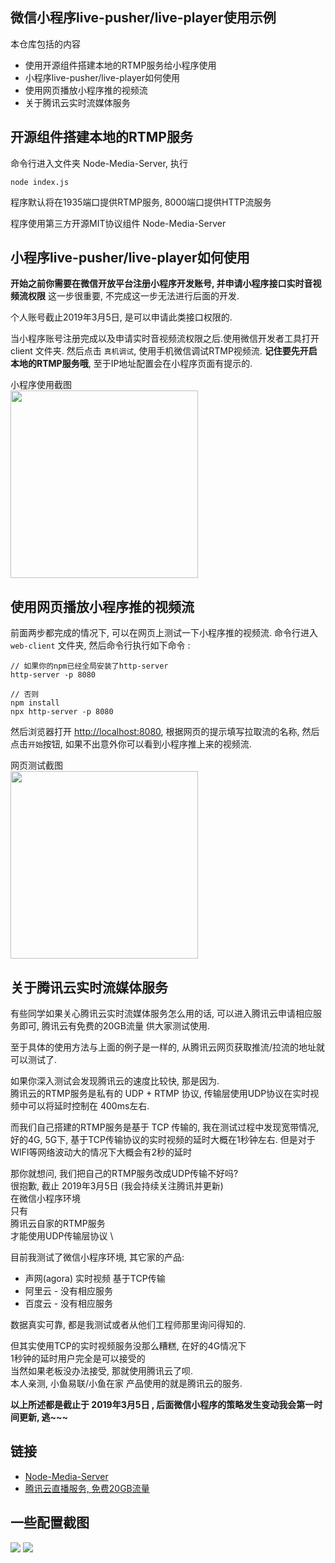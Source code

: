 ## 微信小程序live-pusher/live-player使用示例

本仓库包括的内容
* 使用开源组件搭建本地的RTMP服务给小程序使用
* 小程序live-pusher/live-player如何使用
* 使用网页播放小程序推的视频流
* 关于腾讯云实时流媒体服务


## 开源组件搭建本地的RTMP服务
命令行进入文件夹 Node-Media-Server, 执行
```text
node index.js
```

程序默认将在1935端口提供RTMP服务, 8000端口提供HTTP流服务

程序使用第三方开源MIT协议组件 Node-Media-Server 


## 小程序live-pusher/live-player如何使用
<b>开始之前你需要在微信开放平台注册小程序开发账号, 并申请小程序接口实时音视频流权限</b>
这一步很重要, 不完成这一步无法进行后面的开发. 

个人账号截止2019年3月5日, 是可以申请此类接口权限的.

当小程序账号注册完成以及申请实时音视频流权限之后.使用微信开发者工具打开 client 文件夹.
然后点击 `真机调试`, 使用手机微信调试RTMP视频流.
<b>记住要先开启本地的RTMP服务哦</b>, 至于IP地址配置会在小程序页面有提示的.

小程序使用截图\
<image src="assets/小程序截图.jpg" width='300' />

## 使用网页播放小程序推的视频流
前面两步都完成的情况下, 可以在网页上测试一下小程序推的视频流.
命令行进入 `web-client` 文件夹, 然后命令行执行如下命令 :
```text
// 如果你的npm已经全局安装了http-server
http-server -p 8080

// 否则
npm install
npx http-server -p 8080
```
然后浏览器打开 [http://localhost:8080](http://localhost:8080),
根据网页的提示填写拉取流的名称, 然后点击`开始`按钮, 如果不出意外你可以看到小程序推上来的视频流.

网页测试截图 \
<image src="assets/网页测试截图.jpg" width='300' />

## 关于腾讯云实时流媒体服务
有些同学如果关心腾讯云实时流媒体服务怎么用的话, 可以进入腾讯云申请相应服务即可, 腾讯云有免费的20GB流量
供大家测试使用. 

至于具体的使用方法与上面的例子是一样的, 从腾讯云网页获取推流/拉流的地址就可以测试了.

如果你深入测试会发现腾讯云的速度比较快, 那是因为. \
腾讯云的RTMP服务是私有的 UDP + RTMP 协议, 传输层使用UDP协议在实时视频中可以将延时控制在 400ms左右.

而我们自己搭建的RTMP服务是基于 TCP 传输的, 我在测试过程中发现宽带情况, 好的4G, 5G下, 基于TCP传输协议的实时视频的延时大概在1秒钟左右.
但是对于WIFI等网络波动大的情况下大概会有2秒的延时

那你就想问, 我们把自己的RTMP服务改成UDP传输不好吗?\
很抱歉, 截止 2019年3月5日 (我会持续关注腾讯并更新) \
在微信小程序环境 \
只有 \
腾讯云自家的RTMP服务 \
才能使用UDP传输层协议 \

目前我测试了微信小程序环境, 其它家的产品:
* 声网(agora) 实时视频  基于TCP传输
* 阿里云 - 没有相应服务
* 百度云 - 没有相应服务

数据真实可靠, 都是我测试或者从他们工程师那里询问得知的.

但其实使用TCP的实时视频服务没那么糟糕, 在好的4G情况下 \
1秒钟的延时用户完全是可以接受的 \
当然如果老板没办法接受, 那就使用腾讯云了呗. \
本人亲测, 小鱼易联/小鱼在家 产品使用的就是腾讯云的服务.

<b>以上所述都是截止于 2019年3月5日 , 后面微信小程序的策略发生变动我会第一时间更新, 逃~~~</b>

## 链接
* [Node-Media-Server](https://github.com/illuspas/Node-Media-Server)
* [腾讯云直播服务, 免费20GB流量](https://console.cloud.tencent.com/live)


## 一些配置截图
<image src="assets/小程序接口设置.jpg" />
<image src="assets/wifi-ip地址.jpg" />
